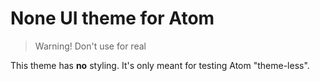 # None UI theme for Atom

> Warning! Don't use for real

This theme has **no** styling. It's only meant for testing Atom "theme-less".
